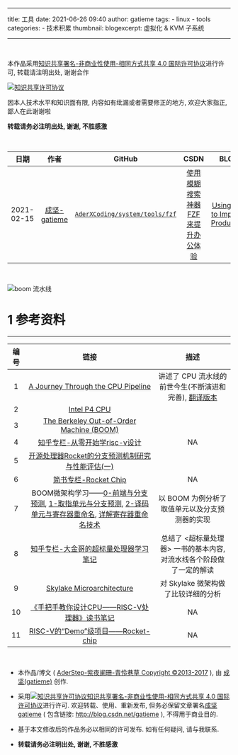  ---

title: 工具
date: 2021-06-26 09:40
author: gatieme
tags:
    - linux
    - tools
categories:
        - 技术积累
thumbnail:
blogexcerpt: 虚拟化 & KVM 子系统

---

<br>

本作品采用<a rel="license" href="http://creativecommons.org/licenses/by-nc-sa/4.0/">知识共享署名-非商业性使用-相同方式共享 4.0 国际许可协议</a>进行许可, 转载请注明出处, 谢谢合作

<a rel="license" href="http://creativecommons.org/licenses/by-nc-sa/4.0/"><img alt="知识共享许可协议" style="border-width:0" src="https://i.creativecommons.org/l/by-nc-sa/4.0/88x31.png" /></a>

因本人技术水平和知识面有限, 内容如有纰漏或者需要修正的地方, 欢迎大家指正, 鄙人在此谢谢啦

**转载请务必注明出处, 谢谢, 不胜感激**

<br>

| 日期 | 作者 | GitHub| CSDN | BLOG |
| ------- |:-------:|:-------:|:-------:|:-------:|
| 2021-02-15 | [成坚-gatieme](https://kernel.blog.csdn.net) | [`AderXCoding/system/tools/fzf`](https://github.com/gatieme/AderXCoding/tree/master/system/tools/fzf) | [使用模糊搜索神器 FZF 来提升办公体验](https://blog.csdn.net/gatieme/article/details/113828826) | [Using FZF to Improve Productivit](https://oskernellab.com/2021/02/15/2021/0215-0001-Using_FZF_to_Improve_Productivity)|


<br>

![boom 流水线](boom-pipeline-detailed.png)



# 1 参考资料
-------

| 编号 | 链接 | 描述 |
|:---:|:----:|:---:|
| 1 | [A Journey Through the CPU Pipeline](https://bryanwagstaff.com/index.php/a-journey-through-the-cpu-pipeline/) | 讲述了 CPU 流水线的前世今生(不断演进和完善), [翻译版本](https://kb.cnblogs.com/page/179578) |
| 2 | [Intel P4 CPU](https://www.cnblogs.com/linhaostudy/p/9204107.html) | |
| 3 | [The Berkeley Out-of-Order Machine (BOOM)](https://docs.boom-core.org/en/latest/sections/intro-overview/boom.html) | |
| 4 | [知乎专栏-从零开始学risc-v设计](https://www.zhihu.com/column/c_1247894081075892224) | NA |
| 5 | [开源处理器Rocket的分支预测机制研究与性能评估(一)](https://blog.csdn.net/leishangwen/article/details/72877452) | | NA |
| 6 | [简书专栏-Rocket Chip](https://www.jianshu.com/nb/41934049) | NA |
| 7 | BOOM微架构学习——[0-前端与分支预测](https://zhuanlan.zhihu.com/p/379874172), [1-取指单元与分支预测](https://zhuanlan.zhihu.com/p/168755384), [2-译码单元与寄存器重命名](https://zhuanlan.zhihu.com/p/194075590), [详解寄存器重命名技术](https://zhuanlan.zhihu.com/p/399543947) | 以 BOOM 为例分析了取值单元以及分支预测器的实现 |
| 8 | [知乎专栏-大金哥的超标量处理器学习笔记](https://www.zhihu.com/column/c_1253708282457079808) | 总结了 <超标量处理器> 一书的基本内容, 对流水线各个阶段做了一定的解读 |
| 9 | [Skylake Microarchitecture](https://zhuanlan.zhihu.com/p/419876736) | 对 Skylake 微架构做了比较详细的分析 |
| 10 | [《手把手教你设计CPU——RISC-V处理器》读书笔记](https://zhuanlan.zhihu.com/p/90104625) | NA |
| 11 | [RISC-V的“Demo”级项目——Rocket-chip](https://zhuanlan.zhihu.com/p/140360043) | NA |


<br>

*   本作品/博文 ( [AderStep-紫夜阑珊-青伶巷草 Copyright ©2013-2017](http://blog.csdn.net/gatieme) ), 由 [成坚(gatieme)](http://blog.csdn.net/gatieme) 创作.

*   采用<a rel="license" href="http://creativecommons.org/licenses/by-nc-sa/4.0/"><img alt="知识共享许可协议" style="border-width:0" src="https://i.creativecommons.org/l/by-nc-sa/4.0/88x31.png" /></a><a rel="license" href="http://creativecommons.org/licenses/by-nc-sa/4.0/">知识共享署名-非商业性使用-相同方式共享 4.0 国际许可协议</a>进行许可. 欢迎转载、使用、重新发布, 但务必保留文章署名[成坚gatieme](http://blog.csdn.net/gatieme) ( 包含链接: http://blog.csdn.net/gatieme ), 不得用于商业目的.

*   基于本文修改后的作品务必以相同的许可发布. 如有任何疑问, 请与我联系.

*   **转载请务必注明出处, 谢谢, 不胜感激**
<br>
